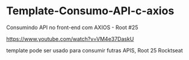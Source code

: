 # Template-Consumo-API-c-axios

Consumindo API no front-end com AXIOS - Root #25


https://www.youtube.com/watch?v=VM4e37DaskU


template pode ser usado para consumir futras APIS,
Root 25 Rocktseat
